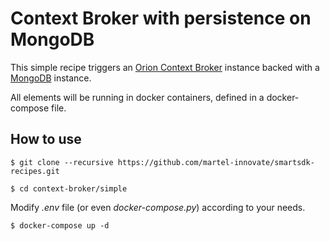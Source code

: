 # Context Broker with persistence on MongoDB

This simple recipe triggers an [Orion Context Broker](https://github.com/telefonicaid/fiware-orion/blob/master/README.md) instance backed with a [MongoDB](https://docs.mongodb.com) instance.

All elements will be running in docker containers, defined in a docker-compose file.

## How to use

    $ git clone --recursive https://github.com/martel-innovate/smartsdk-recipes.git

    $ cd context-broker/simple

Modify _.env_ file (or even _docker-compose.py_) according to your needs.

    $ docker-compose up -d
